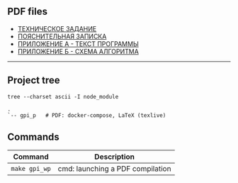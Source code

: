 ## PDF files

- [ТЕХНИЧЕСКОЕ ЗАДАНИЕ](https://github.com/Pavel-Innokentevich-Galanin/gpi_2coursework/raw/pdf/gpi_2coursework_tz.pdf)
- [ПОЯСНИТЕЛЬНАЯ ЗАПИСКА](https://github.com/Pavel-Innokentevich-Galanin/gpi_2coursework/raw/pdf/gpi_2coursework_pz.pdf)
- [ПРИЛОЖЕНИЕ А - ТЕКСТ ПРОГРАММЫ](https://github.com/Pavel-Innokentevich-Galanin/gpi_2coursework/raw/pdf/gpi_2coursework_a.pdf)
- [ПРИЛОЖЕНИЕ Б - СХЕМА АЛГОРИТМА](https://github.com/Pavel-Innokentevich-Galanin/gpi_2coursework/raw/pdf/gpi_2coursework_b.pdf)

---

## Project tree

```
tree --charset ascii -I node_module
```

```
.
`-- gpi_p   # PDF: docker-compose, LaTeX (texlive)
```

## Commands

| Command      | Description                                |
| ------------ | ------------------------------------------ |
|`make gpi_wp` | cmd: launching a PDF compilation           |
